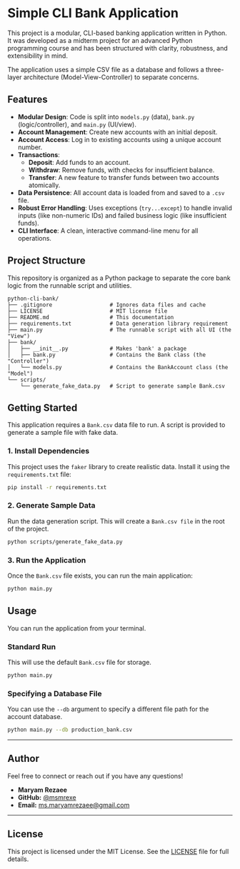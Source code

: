 # Simple CLI Bank Application

This project is a modular, CLI-based banking application written in Python. It was developed as a midterm project for an advanced Python programming course and has been structured with clarity, robustness, and extensibility in mind.

The application uses a simple CSV file as a database and follows a three-layer architecture (Model-View-Controller) to separate concerns.

## Features

* **Modular Design**: Code is split into `models.py` (data), `bank.py` (logic/controller), and `main.py` (UI/view).
* **Account Management**: Create new accounts with an initial deposit.
* **Account Access**: Log in to existing accounts using a unique account number.
* **Transactions**:
    * **Deposit**: Add funds to an account.
    * **Withdraw**: Remove funds, with checks for insufficient balance.
    * **Transfer**: A new feature to transfer funds between two accounts atomically.
* **Data Persistence**: All account data is loaded from and saved to a `.csv` file.
* **Robust Error Handling**: Uses exceptions (`try...except`) to handle invalid inputs (like non-numeric IDs) and failed business logic (like insufficient funds).
* **CLI Interface**: A clean, interactive command-line menu for all operations.

## Project Structure

This repository is organized as a Python package to separate the core bank logic from the runnable script and utilities.

```
python-cli-bank/
├── .gitignore                  # Ignores data files and cache
├── LICENSE                     # MIT license file
├── README.md                   # This documentation
├── requirements.txt            # Data generation library requirement
├── main.py                     # The runnable script with all UI (the "View")
├── bank/                
│   ├── __init__.py             # Makes 'bank' a package
│   ├── bank.py                 # Contains the Bank class (the "Controller")
│   └── models.py               # Contains the BankAccount class (the "Model")
└── scripts/
    └── generate_fake_data.py   # Script to generate sample Bank.csv
```

## Getting Started

This application requires a `Bank.csv` data file to run. A script is provided to generate a sample file with fake data.

### 1. Install Dependencies

This project uses the `faker` library to create realistic data. Install it using the `requirements.txt` file:

```bash
pip install -r requirements.txt
```

### 2. Generate Sample Data

Run the data generation script. This will create a `Bank.csv file` in the root of the project.

```bash
python scripts/generate_fake_data.py
```

### 3. Run the Application

Once the `Bank.csv` file exists, you can run the main application:

```bash
python main.py
```

## Usage

You can run the application from your terminal.

### Standard Run

This will use the default `Bank.csv` file for storage.

```bash
python main.py
```

### Specifying a Database File

You can use the `--db` argument to specify a different file path for the account database.

```bash
python main.py --db production_bank.csv
```

---

## Author

Feel free to connect or reach out if you have any questions!

* **Maryam Rezaee**
* **GitHub:** [@msmrexe](https://github.com/msmrexe)
* **Email:** [ms.maryamrezaee@gmail.com](mailto:ms.maryamrezaee@gmail.com)

---

## License

This project is licensed under the MIT License. See the [LICENSE](LICENSE) file for full details.
